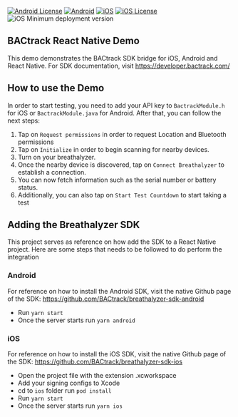 [![Android License](https://img.shields.io/github/license/BACtrack/breathalyzer-sdk-android)](https://github.com/BACtrack/breathalyzer-sdk-android/blob/main/LICENSE.md)
[![Android](https://jitpack.io/v/BACtrack/breathalyzer-sdk.svg)](https://jitpack.io/#BACtrack/breathalyzer-sdk)
[![iOS](https://img.shields.io/cocoapods/v/BreathalyzerSDK.svg?style=flat)](https://cocoapods.org/pods/BreathalyzerSDK)
[![iOS License](https://img.shields.io/cocoapods/l/BreathalyzerSDK.svg?style=flat)](http://cocoapods.org/pods/BreathalyzerSDK)
![iOS Minimum deployment version](https://img.shields.io/badge/minimum_iOS_deployment_target-iOS13-brightgreen)


## BACtrack React Native Demo
This demo demonstrates the BACtrack SDK bridge for iOS, Android and React Native.
For SDK documentation, visit https://developer.bactrack.com/

## How to use the Demo
In order to start testing, you need to add your API key to `BactrackModule.h` for iOS or `BactrackModule.java` for Android.
After that, you can follow the next steps:

1) Tap on `Request permissions` in order to request Location and Bluetooth permissions
2) Tap on `Initialize` in order to begin scanning for nearby devices.
3) Turn on your breathalyzer.
4) Once the nearby device is discovered, tap on `Connect Breathalyzer` to establish a connection.
5) You can now fetch information such as the serial number or battery status.
6) Additionally, you can also tap on `Start Test Countdown` to start taking a test

## Adding the Breathalyzer SDK
This project serves as reference on how add the SDK to a React Native project.
Here are some steps that needs to be followed to do perform the integration

### **Android**
For reference on how to install the Android SDK, visit the native Github page of the SDK:
https://github.com/BACtrack/breathalyzer-sdk-android

- Run `yarn start`
- Once the server starts run `yarn android`

### **iOS**
For reference on how to install the iOS SDK, visit the native Github page of the SDK:
https://github.com/BACtrack/breathalyzer-sdk-ios

- Open the project file with the extension .xcworkspace
- Add your signing configs to Xcode
- cd to `ios` folder run `pod install`
- Run `yarn start`
- Once the server starts run `yarn ios`

